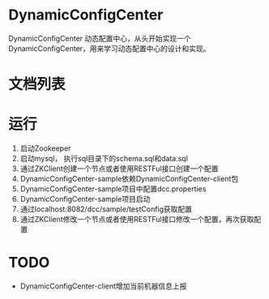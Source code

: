 # DynamicConfigCenter
DynamicConfigCenter 动态配置中心，从头开始实现一个DynamicConfigCenter，用来学习动态配置中心的设计和实现。

# 文档列表

# 运行

1. 启动Zookeeper
2. 启动mysql， 执行sql目录下的schema.sql和data.sql
3. 通过ZKClient创建一个节点或者使用RESTFul接口创建一个配置
4. DynamicConfigCenter-sample依赖DynamicConfigCenter-client包
5. DynamicConfigCenter-sample项目中配置dcc.properties
6. DynamicConfigCenter-sample项目启动
7. 通过localhost:8082/dcc/sample/testConfig获取配置
8. 通过ZKClient修改一个节点或者使用RESTFul接口修改一个配置，再次获取配置

# TODO

- DynamicConfigCenter-client增加当前机器信息上报
